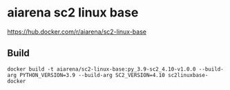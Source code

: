 # aiarena sc2 linux base
https://hub.docker.com/r/aiarena/sc2-linux-base

## Build

```
docker build -t aiarena/sc2-linux-base:py_3.9-sc2_4.10-v1.0.0 --build-arg PYTHON_VERSION=3.9 --build-arg SC2_VERSION=4.10 sc2linuxbase-docker
```

